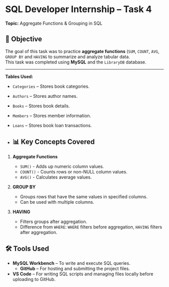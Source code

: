 # SQL Developer Internship – Task 4  
**Topic:** Aggregate Functions & Grouping in SQL  

## 📌 Objective
The goal of this task was to practice **aggregate functions** (`SUM`, `COUNT`, `AVG`, `GROUP BY` and `HAVING` to summarize and analyze tabular data.  
This task was completed using **MySQL** and the `LibraryDB` database.

---

**Tables Used:**
- `Categories` – Stores book categories.
- `Authors` – Stores author names.
- `Books` – Stores book details.
- `Members` – Stores member information.
- `Loans` – Stores book loan transactions.

- ## 📊 Key Concepts Covered
1. **Aggregate Functions**
   - `SUM()` - Adds up numeric column values.
   - `COUNT()` - Counts rows or non-NULL column values.
   - `AVG()` - Calculates average values.

2. **GROUP BY**
   - Groups rows that have the same values in specified columns.
   - Can be used with multiple columns.

3. **HAVING**
   - Filters groups after aggregation.
   - Difference from `WHERE`: `WHERE` filters before aggregation, `HAVING` filters after aggregation.


## 🛠 Tools Used
- **MySQL Workbench** – To write and execute SQL queries.
  - **GitHub** – For hosting and submitting the project files.
- **VS Code** – For writing SQL scripts and managing files locally before uploading to GitHub.
